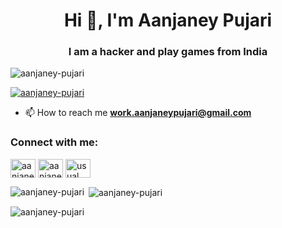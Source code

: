 <h1 align="center">Hi 👋, I'm Aanjaney Pujari</h1>
<h3 align="center">I am a hacker and play games from India</h3>

<p align="left"> <img src="https://komarev.com/ghpvc/?username=aanjaney-pujari&label=Profile%20views&color=0e75b6&style=flat" alt="aanjaney-pujari" /> </p>

<p align="left"> <a href="https://github.com/ryo-ma/github-profile-trophy"><img src="https://github-profile-trophy.vercel.app/?username=aanjaney-pujari" alt="aanjaney-pujari" /></a> </p>

- 📫 How to reach me **work.aanjaneypujari@gmail.com**

<h3 align="left">Connect with me:</h3>
<p align="left">
<a href="https://fb.com/aanjaney pujari" target="blank"><img align="center" src="https://cdn.jsdelivr.net/npm/simple-icons@3.0.1/icons/facebook.svg" alt="aanjaney pujari" height="30" width="40" /></a>
<a href="https://instagram.com/aanjaneypujari_12" target="blank"><img align="center" src="https://cdn.jsdelivr.net/npm/simple-icons@3.0.1/icons/instagram.svg" alt="aanjaneypujari_12" height="30" width="40" /></a>
<a href="https://www.youtube.com/c/usual tech gaming" target="blank"><img align="center" src="https://cdn.jsdelivr.net/npm/simple-icons@3.0.1/icons/youtube.svg" alt="usual tech gaming" height="30" width="40" /></a>
</p>


<p><img align="left" src="https://github-readme-stats.vercel.app/api/top-langs?username=aanjaney-pujari&show_icons=true&locale=en&layout=compact" alt="aanjaney-pujari" /></p>

<p>&nbsp;<img align="center" src="https://github-readme-stats.vercel.app/api?username=aanjaney-pujari&show_icons=true&locale=en" alt="aanjaney-pujari" /></p>

<p><img align="center" src="https://github-readme-streak-stats.herokuapp.com/?user=aanjaney-pujari&" alt="aanjaney-pujari" /></p>
